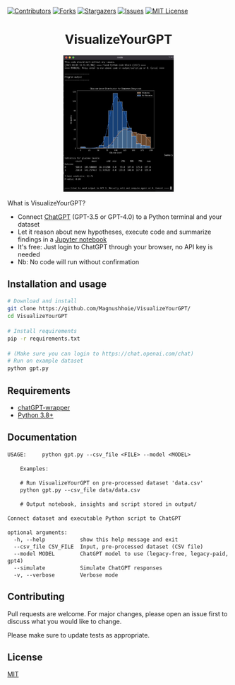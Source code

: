 <!-- PROJECT SHIELDS -->
[![Contributors][contributors-shield]][contributors-url]
[![Forks][forks-shield]][forks-url]
[![Stargazers][stars-shield]][stars-url]
[![Issues][issues-shield]][issues-url]
[![MIT License][license-shield]][license-url]

<center><h1>VisualizeYourGPT</h1></center>

<p align="center">
  <img alt="VisualizeYourGPT"  src="https://github.com/Magnushhoie/VisualizeYourGPT/blob/main/images/gpt.jpg?raw=true" width="250"/
</p>


What is VisualizeYourGPT?
- Connect [ChatGPT](https://chat.openai.com/chat) (GPT-3.5 or GPT-4.0) to a Python terminal and your dataset
- Let it reason about new hypotheses, execute code and summarize findings in a [Jupyter notebook](https://github.com/Magnushhoie/VisualizeYourGPT/blob/main/output/notebook.ipynb)
- It's free: Just login to ChatGPT through your browser, no API key is needed
- Nb: No code will run without confirmation

## Installation and usage

```bash
# Download and install
git clone https://github.com/Magnushhoie/VisualizeYourGPT/
cd VisualizeYourGPT

# Install requirements
pip -r requirements.txt

# (Make sure you can login to https://chat.openai.com/chat)
# Run on example dataset
python gpt.py
```

## Requirements

- [chatGPT-wrapper](https://github.com/mmabrouk/chatgpt-wrapper)
- [Python 3.8+](https://www.python.org/downloads/)

## Documentation

```
USAGE:     python gpt.py --csv_file <FILE> --model <MODEL>

    Examples:

    # Run VisualizeYourGPT on pre-processed dataset 'data.csv'
    python gpt.py --csv_file data/data.csv

    # Output notebook, insights and script stored in output/

Connect dataset and executable Python script to ChatGPT

optional arguments:
  -h, --help           show this help message and exit
  --csv_file CSV_FILE  Input, pre-processed dataset (CSV file)
  --model MODEL        ChatGPT model to use (legacy-free, legacy-paid, gpt4)
  --simulate           Simulate ChatGPT responses
  -v, --verbose        Verbose mode
```

## Contributing
Pull requests are welcome. For major changes, please open an issue first to discuss what you would like to change.

Please make sure to update tests as appropriate.

## License
[MIT](https://choosealicense.com/licenses/mit/)

<!-- MARKDOWN LINKS & IMAGES -->
<!-- https://www.markdownguide.org/basic-syntax/#reference-style-links -->
[contributors-shield]: https://img.shields.io/github/contributors/Magnushhoie/VisualizeYourGPT.svg?style=for-the-badge
[contributors-url]: https://github.com/Magnushhoie/VisualizeYourGPT/graphs/contributors
[forks-shield]: https://img.shields.io/github/forks/Magnushhoie/VisualizeYourGPT.svg?style=for-the-badge
[forks-url]: https://github.com/Magnushhoie/VisualizeYourGPT/network/members
[stars-shield]: https://img.shields.io/github/stars/Magnushhoie/VisualizeYourGPT.svg?style=for-the-badge
[stars-url]: https://github.com/Magnushhoie/VisualizeYourGPT/stargazers
[issues-shield]: https://img.shields.io/github/issues/Magnushhoie/VisualizeYourGPT.svg?style=for-the-badge
[issues-url]: https://github.com/Magnushhoie/VisualizeYourGPT/issues
[license-shield]: https://img.shields.io/github/license/othneildrew/Best-README-Template.svg?style=for-the-badge
[license-url]: https://github.com/Magnushhoie/VisualizeYourGPT/blob/master/LICENSE.txt
